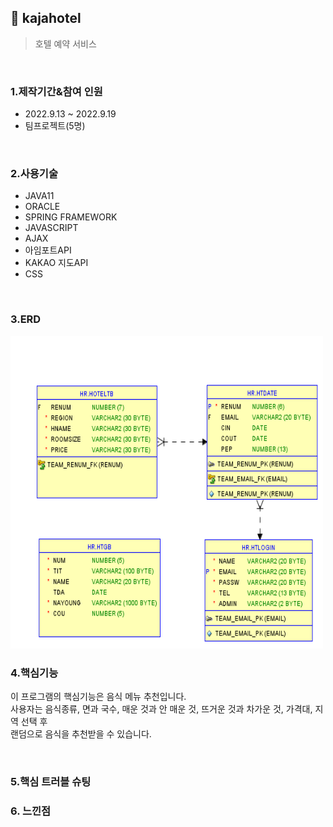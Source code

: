 ## :pushpin: kajahotel
>호텔 예약 서비스   

</br>

### 1.제작기간&참여 인원
* 2022.9.13 ~ 2022.9.19   
* 팀프로젝트(5명)

</br>

### 2.사용기술
* JAVA11   
* ORACLE   
* SPRING FRAMEWORK   
* JAVASCRIPT   
* AJAX   
* 아임포트API   
* KAKAO 지도API   
* CSS   

</br>

### 3.ERD
<img src="./ERD.png" width="500" height="500">

</br>

### 4.핵심기능
이 프로그램의 핵심기능은 음식 메뉴 추천입니다.    
사용자는 음식종류, 면과 국수, 매운 것과 안 매운 것, 뜨거운 것과 차가운 것, 가격대, 지역 선택 후    
랜덤으로 음식을 추천받을 수 있습니다.

</br>

### 5.핵심 트러블 슈팅 

### 6. 느낀점





